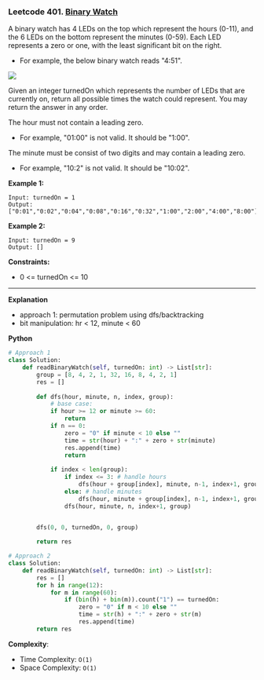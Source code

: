 ### Leetcode 401. [Binary Watch](https://leetcode.com/problems/binary-watch/)
A binary watch has 4 LEDs on the top which represent the hours (0-11), and the 6 LEDs on the bottom represent the minutes (0-59). Each LED represents a zero or one, with the least significant bit on the right.

- For example, the below binary watch reads "4:51".

![](https://assets.leetcode.com/uploads/2021/04/08/binarywatch.jpg?)

Given an integer turnedOn which represents the number of LEDs that are currently on, return all possible times the watch could represent. You may return the answer in any order.

The hour must not contain a leading zero.

- For example, "01:00" is not valid. It should be "1:00".

The minute must be consist of two digits and may contain a leading zero.

- For example, "10:2" is not valid. It should be "10:02".

**Example 1:**

```
Input: turnedOn = 1
Output: ["0:01","0:02","0:04","0:08","0:16","0:32","1:00","2:00","4:00","8:00"]
```

**Example 2:**

```
Input: turnedOn = 9
Output: []
```

**Constraints:**

- 0 <= turnedOn <= 10

******************************
**Explanation**
- approach 1: permutation problem using dfs/backtracking
- bit manipulation: hr < 12, minute < 60

**Python**

```python
# Approach 1
class Solution:
    def readBinaryWatch(self, turnedOn: int) -> List[str]:
        group = [8, 4, 2, 1, 32, 16, 8, 4, 2, 1]
        res = []
        
        def dfs(hour, minute, n, index, group):
            # base case:
            if hour >= 12 or minute >= 60:
                return
            if n == 0:
                zero = "0" if minute < 10 else ""
                time = str(hour) + ":" + zero + str(minute)
                res.append(time)
                return
            
            if index < len(group):
                if index <= 3: # handle hours
                    dfs(hour + group[index], minute, n-1, index+1, group)
                else: # handle minutes
                    dfs(hour, minute + group[index], n-1, index+1, group)
                dfs(hour, minute, n, index+1, group)

        
        dfs(0, 0, turnedOn, 0, group)

        return res

# Approach 2
class Solution:
    def readBinaryWatch(self, turnedOn: int) -> List[str]:
        res = []
        for h in range(12):
            for m in range(60):
                if (bin(h) + bin(m)).count("1") == turnedOn:
                    zero = "0" if m < 10 else ""
                    time = str(h) + ":" + zero + str(m)
                    res.append(time)
        return res

```

**Complexity**:

- Time Complexity: ```O(1)```
- Space Complexity: ```O(1)```
